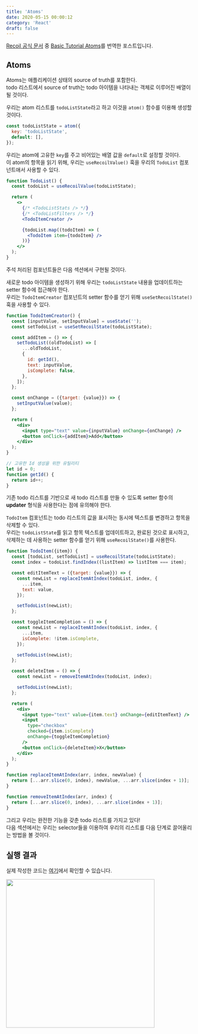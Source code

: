 ```yaml
---
title: 'Atoms'
date: 2020-05-15 00:00:12
category: 'React'
draft: false
---
```


[Recoil 공식 문서](https://recoiljs.org/) 중 [Basic Tutorial Atoms](https://recoiljs.org/docs/basic-tutorial/atoms)를 번역한 포스트입니다.<br/>

## Atoms

Atoms는 애플리케이션 상태의 source of truth를 포함한다.<br/>
todo 리스트에서 source of truth는 todo 아이템을 나타내는 객체로 이루어진 배열이 될 것이다.<br/>

우리는 atom 리스트를 `todoListState`라고 하고 이것을 `atom()` 함수를 이용해 생성할 것이다.<br/>

```javascript
const todoListState = atom({
  key: 'todoListState',
  default: [],
});
```

우리는 atom에 고유한 `key`를 주고 비어있는 배열 값을 `default`로 설정할 것이다.<br/>
이 atom의 항목을 읽기 위해, 우리는 `useRecoilValue()` 훅을 우리의 `TodoList` 컴포넌트애서 사용할 수 있다.<br/>

```jsx
function TodoList() {
  const todoList = useRecoilValue(todoListState);

  return (
    <>
      {/* <TodoListStats /> */}
      {/* <TodoListFilters /> */}
      <TodoItemCreator />

      {todoList.map((todoItem) => (
        <TodoItem item={todoItem} />
      ))}
    </>
  );
}
```

주석 처리된 컴포넌트들은 다음 섹션에서 구현될 것이다.<br/>

새로운 todo 아이템을 생성하기 위해 우리는 `todoListState` 내용을 업데이트하는 setter 함수에 접근해야 한다.<br/>
우리는 `TodoItemCreator` 컴포넌트의 setter 함수를 얻기 위해 `useSetRecoilState()` 훅을 사용할 수 있다.<br/>

```jsx
function TodoItemCreator() {
  const [inputValue, setInputValue] = useState('');
  const setTodoList = useSetRecoilState(todoListState);

  const addItem = () => {
    setTodoList((oldTodoList) => [
      ...oldTodoList,
      {
        id: getId(),
        text: inputValue,
        isComplete: false,
      },
    ]);
  };

  const onChange = ({target: {value}}) => {
    setInputValue(value);
  };

  return (
    <div>
      <input type="text" value={inputValue} onChange={onChange} />
      <button onClick={addItem}>Add</button>
    </div>
  );
}

// 고유한 Id 생성을 위한 유틸리티
let id = 0;
function getId() {
  return id++;
}
```

기존 todo 리스트를 기반으로 새 todo 리스트를 만들 수 있도록 setter 함수의 **updater** 형식을 사용한다는 점에 유의해야 한다.<br/>

`TodoItem` 컴포넌트는 todo 리스트의 값을 표시하는 동시에 텍스트를 변경하고 항목을 삭제할 수 있다.<br/>
우리는 `todoListState`를 읽고 항목 텍스트를 업데이트하고, 완료된 것으로 표시하고, 삭제하는 데 사용하는 setter 함수를 얻기 위해 `useRecoilState()`를 사용한다.<br/>

```jsx
function TodoItem({item}) {
  const [todoList, setTodoList] = useRecoilState(todoListState);
  const index = todoList.findIndex((listItem) => listItem === item);

  const editItemText = ({target: {value}}) => {
    const newList = replaceItemAtIndex(todoList, index, {
      ...item,
      text: value,
    });

    setTodoList(newList);
  };

  const toggleItemCompletion = () => {
    const newList = replaceItemAtIndex(todoList, index, {
      ...item,
      isComplete: !item.isComplete,
    });

    setTodoList(newList);
  };

  const deleteItem = () => {
    const newList = removeItemAtIndex(todoList, index);

    setTodoList(newList);
  };

  return (
    <div>
      <input type="text" value={item.text} onChange={editItemText} />
      <input
        type="checkbox"
        checked={item.isComplete}
        onChange={toggleItemCompletion}
      />
      <button onClick={deleteItem}>X</button>
    </div>
  );
}

function replaceItemAtIndex(arr, index, newValue) {
  return [...arr.slice(0, index), newValue, ...arr.slice(index + 1)];
}

function removeItemAtIndex(arr, index) {
  return [...arr.slice(0, index), ...arr.slice(index + 1)];
}
```

그리고 우리는 완전한 기능을 갖춘 todo 리스트를 가지고 있다!<br/>
다음 섹션에서는 우리는 selector들을 이용하여 우리의 리스트를 다음 단계로 끌어올리는 방법을 볼 것이다.<br/>

## 실행 결과

실제 작성한 코드는 [여기](https://github.com/alstn2468/Recoil_Tutorial/tree/master/BasicTutorial)에서 확인할 수 있습니다.<br/>

<img src="/assets/2020-05-15-Recoil-Basic-Tutorial-Atoms/demo.gif" width="400" height="auto"><br>
